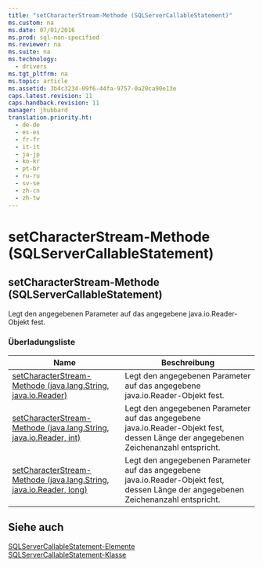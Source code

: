 ```yaml
---
title: "setCharacterStream-Methode (SQLServerCallableStatement)"
ms.custom: na
ms.date: 07/01/2016
ms.prod: sql-non-specified
ms.reviewer: na
ms.suite: na
ms.technology: 
  - drivers
ms.tgt_pltfrm: na
ms.topic: article
ms.assetid: 3b4c3234-09f6-44fa-9757-0a20ca90e13e
caps.latest.revision: 11
caps.handback.revision: 11
manager: jhubbard
translation.priority.ht: 
  - de-de
  - es-es
  - fr-fr
  - it-it
  - ja-jp
  - ko-kr
  - pt-br
  - ru-ru
  - sv-se
  - zh-cn
  - zh-tw
---
```

# setCharacterStream-Methode (SQLServerCallableStatement)
    
## setCharacterStream\-Methode \(SQLServerCallableStatement\)  
 Legt den angegebenen Parameter auf das angegebene java.io.Reader\-Objekt fest.  
  
### Überladungsliste  
  
|Name|Beschreibung|  
|----------|------------------|  
|[setCharacterStream-Methode &#40;java.lang.String, java.io.Reader&#41;](../content/setCharacterStream-Method--java.lang.String--java.io.Reader-.md)|Legt den angegebenen Parameter auf das angegebene java.io.Reader\-Objekt fest.|  
|[setCharacterStream-Methode &#40;java.lang.String, java.io.Reader, int&#41;](../content/setCharacterStream-Method--java.lang.String--java.io.Reader--int-.md)|Legt den angegebenen Parameter auf das angegebene java.io.Reader\-Objekt fest, dessen Länge der angegebenen Zeichenanzahl entspricht.|  
|[setCharacterStream-Methode &#40;java.lang.String, java.io.Reader, long&#41;](../content/setCharacterStream-Method--java.lang.String--java.io.Reader--long-.md)|Legt den angegebenen Parameter auf das angegebene java.io.Reader\-Objekt fest, dessen Länge der angegebenen Zeichenanzahl entspricht.|  
  
## Siehe auch  
 [SQLServerCallableStatement-Elemente](../content/SQLServerCallableStatement-Members.md)   
 [SQLServerCallableStatement-Klasse](../content/SQLServerCallableStatement-Class.md)  
  
  